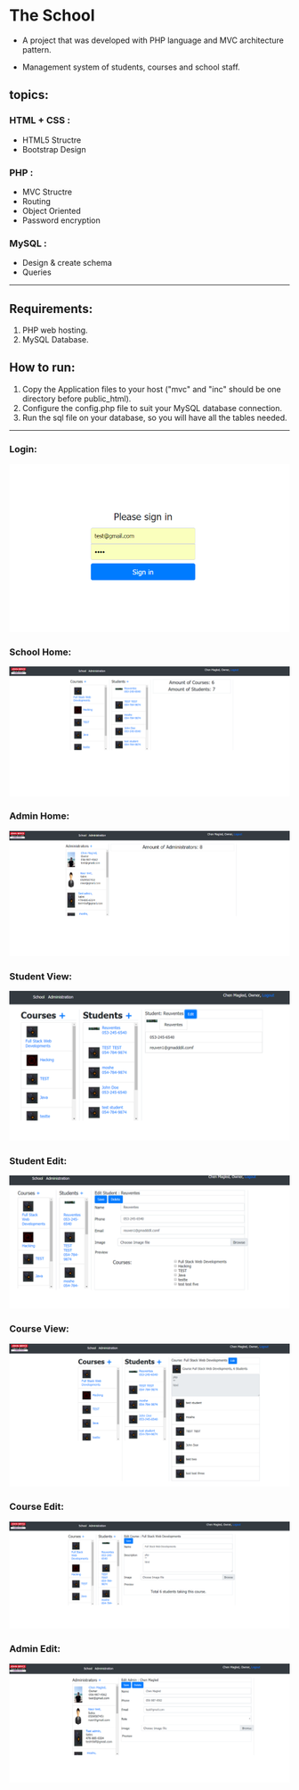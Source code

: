 # The School
* A project that was developed with PHP language and MVC architecture pattern.

* Management system of students, courses and school staff.

## topics:

### HTML + CSS :
* HTML5 Structre
* Bootstrap Design

### PHP :
* MVC Structre
* Routing
* Object Oriented
* Password encryption

### MySQL :
* Design & create schema
* Queries

***

## Requirements:

1. PHP web hosting.
2. MySQL Database.

## How to run:

1. Copy the Application files to your host ("mvc" and "inc" should be one directory before public_html).
2. Configure the config.php file to suit your MySQL database connection.
3. Run the sql file on your database, so you will have all the tables needed.

***

### Login:

![picture](./images/login.PNG)

### School Home:

![picture](./images/school-home.PNG)

### Admin Home:

![picture](./images/admin-home.PNG)

### Student View:

![picture](./images/student-view.PNG)

### Student Edit:

![picture](./images/student-edit.PNG)

### Course View:

![picture](./images/course-view.PNG)

### Course Edit:

![picture](./images/course-edit.PNG)

### Admin Edit:

![picture](./images/admin-edit.PNG)

